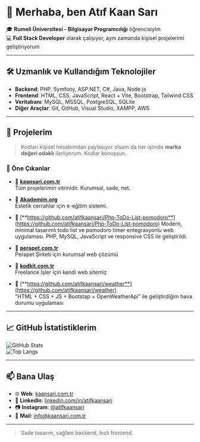 # 👋 Merhaba, ben Atıf Kaan Sarı

🎓 **Rumeli Üniversitesi - Bilgisayar Programcılığı** öğrencisiyim  
💻 **Full Stack Developer** olarak çalışıyor, aynı zamanda kişisel projelerimi geliştiriyorum  


---

## 🛠️ Uzmanlık ve Kullandığım Teknolojiler

- **Backend**: PHP, Symfony, ASP.NET, C#, Java, Node.js  
- **Frontend**: HTML, CSS, JavaScript, React + Vite, Bootstrap, Tailwind CSS  
- **Veritabanı**: MySQL, MSSQL, PostgreSQL, SQLite
- **Diğer Araçlar**: Git, GitHub, Visual Studio, XAMPP, AWS

---

## 🚀 Projelerim

> Kodları kişisel hesabımdan paylaşıyor olsam da her işimde **marka değeri odaklı** ilerliyorum. Kodlar konuşsun.

### 🎯 Öne Çıkanlar

- 🔗 [**kaansari.com.tr**](https://kaansari.com.tr)  
  Tüm projelerimin vitrinidir. Kurumsal, sade, net.

- 🏥 [**Akademim.org**](https://akademim.org)  
  Estetik cerrahlar için e-eğitim sistemi.

- 🔗 [**https://github.com/atifkaansari/Php-ToDo-List-pomodoro**](https://github.com/atifkaansari/Php-ToDo-List-pomodoro)
  Modern, minimal tasarımlı todo list ve pomodoro timer entegrasyonlu web uygulaması. PHP, MySQL, JavaScript ve responsive CSS ile geliştirildi.

- 🔗 [**perapet.com.tr**](https://perapet.com.tr)  
  Perapet Şirketi için kurumsal web çözümü

- 🔗 [**kodkit.com.tr**](https://kodkit.com.tr)  
  Freelance İşler için kendi web sitemiz
  
- 🔗 [**https://github.com/atifkaansari/weather**](https://github.com/atifkaansari/weather)  
  "HTML + CSS + JS + Bootstap + OpenWeatherApi" ile geliştirdiğim hava durumu uygulaması 


---

## 📈 GitHub İstatistiklerim

![GitHub Stats](https://github-readme-stats.vercel.app/api?username=atifkaansari&show_icons=true&theme=radical)  
![Top Langs](https://github-readme-stats.vercel.app/api/top-langs/?username=atifkaansari&layout=compact&theme=radical)

---

## 📫 Bana Ulaş

- 🌐 **Web**: [kaansari.com.tr](https://kaansari.com.tr)  
- 💼 **LinkedIn**: [linkedin.com/in/atifkaansari](https://linkedin.com/in/atifkaansari)  
- 📷 **Instagram**: [@atifkaansari](https://www.instagram.com/atifkaansari)  
- 📧 **Mail**: info@kaansari.com.tr  

---
> Sade tasarım, sağlam backend, hızlı frontend.

